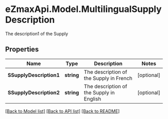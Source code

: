 # eZmaxApi.Model.MultilingualSupplyDescription
The description1 of the Supply

## Properties

Name | Type | Description | Notes
------------ | ------------- | ------------- | -------------
**SSupplyDescription1** | **string** | The description of the Supply in French | [optional] 
**SSupplyDescription2** | **string** | The description of the Supply in English | [optional] 

[[Back to Model list]](../README.md#documentation-for-models) [[Back to API list]](../README.md#documentation-for-api-endpoints) [[Back to README]](../README.md)


